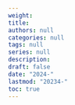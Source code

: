 ```yaml
---
weight: 
title: 
authors: null
categories: null
tags: null
series: null
description: 
draft: false
date: "2024-"
lastmod: "20234-"
toc: true
---
```


<!--more-->

